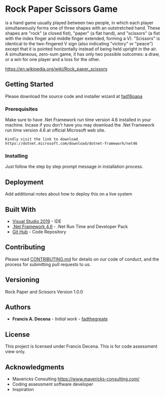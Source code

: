 # Rock Paper Scissors Game

is a hand game usually played between two people, in which each player simultaneously forms one of three shapes with an outstretched hand. These shapes are "rock" (a closed fist), "paper" (a flat hand), and "scissors" (a fist with the index finger and middle finger extended, forming a V). "Scissors" is identical to the two-fingered V sign (also indicating "victory" or "peace") except that it is pointed horizontally instead of being held upright in the air. A simultaneous, zero-sum game, it has only two possible outcomes: a draw, or a win for one player and a loss for the other.

https://en.wikipedia.org/wiki/Rock_paper_scissors

## Getting Started

Please download the source code and installer wizard at [fad16papa](https://github.com/fad16papa/RockPaperScissors)

### Prerequisites

Make sure to have .Net Framework run time version 4.6 installed in your machine. 
Incase if you don't have you may download the .Net Framework run time version 4.6 at official Microsoft web site. 

```
Kindly visit the link to download https://dotnet.microsoft.com/download/dotnet-framework/net46 
```

### Installing

Just follow the step by step prompt message in installation process. 

## Deployment

Add additional notes about how to deploy this on a live system

## Built With

* [Visual Studio 2019](https://visualstudio.microsoft.com/vs/) - IDE 
* [.Net Framework 4.6](https://dotnet.microsoft.com/download/dotnet-framework/net46) - .Net Run Time and Developer Pack
* [Git Hub](https://github.com/fad16papa/RockPaperScissors) - Code Repository

## Contributing

Please read [CONTRIBUTING.md](https://github.com/fad16papa/RockPaperScissors/blob/Francis/CONTRIBUTING.md) for details on our code of conduct, and the process for submitting pull requests to us.

## Versioning

Rock Paper and Scissors Version 1.0.0

## Authors

* **Francis A. Decena** - *Initial work* - [fadthegreate](https://github.com/fad16papa)

## License

This project is licensed under Francis Decena. This is for code assessment view only.

## Acknowledgments

* Mavericks Consulting https://www.mavericks-consulting.com/
* Coding assessment software developer
* Inspiration
